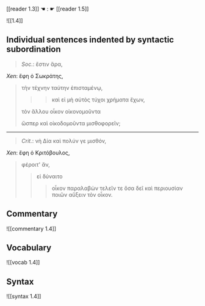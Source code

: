 [[reader 1.3]] ☚ : ☛ [[reader 1.5]]

![[1.4]]

## Individual sentences indented by syntactic subordination

> _Soc._: ἔστιν ἄρα,

*Xen*: ἔφη ὁ Σωκράτης, 

> τὴν τέχνην ταύτην ἐπισταμένῳ, 
> 
> >> καὶ εἰ μὴ αὐτὸς τύχοι χρήματα ἔχων, 
> >> 
> τὸν ἄλλου οἶκον οἰκονομοῦντα 
> 
> ὥσπερ καὶ οἰκοδομοῦντα μισθοφορεῖν;

---


> _Crit._: νὴ Δία καὶ πολύν γε μισθόν, 

*Xen*: ἔφη ὁ Κριτόβουλος, 

> φέροιτ' ἄν, 
>> εἰ δύναιτο 
>>> οἶκον  παραλαβὼν 
>> τελεῖν τε 
>>> ὅσα δεῖ 
>> καὶ 
>>>  περιουσίαν ποιῶν 
>> αὔξειν τὸν οἶκον.


## Commentary

![[commentary 1.4]]

## Vocabulary

![[vocab 1.4]]

## Syntax

![[syntax 1.4]]

